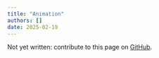 ```yaml
---
title: "Animation"
authors: []
date: 2025-02-19
---
```


Not yet written: contribute to this page on [GitHub](https://github.com/Diminim/love-cookbook).